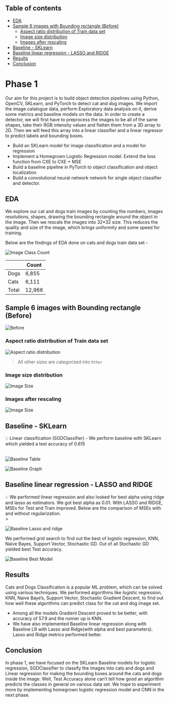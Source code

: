 <!-- toc -->

## Table of contents

-   [EDA](#eda)
-   [Sample 6 images with Bounding rectangle (Before)](#sample-6-images-with-bounding-rectangle-before)
    -   [Aspect ratio distribution of Train data set](#aspect-ratio-distribution-of-train-data-set)
    -   [Image size distribution](#image-size-distribution)
    -   [Images after rescaling](#images-after-rescaling)
-   [Baseline - SKLearn](#baseline---sklearn)
-   [Baseline linear regression - LASSO and RIDGE](#baseline-linear-regression---lasso-and-ridge)
-   [Results](#results)
-   [Conclusion](#conclusion)

<!-- tocstop -->

# Phase 1

Our aim for this project is to build object detection pipelines using Python,
OpenCV, SKLearn, and PyTorch to detect cat and dog images. We import the image
catalogue data, perform Exploratory data analysis on it, derive some metrics and
baseline models on the data. In order to create a detector, we will first have
to preprocess the images to be all of the same shapes, take their RGB intensity
values and flatten them from a 3D array to 2D. Then we will feed this array into
a linear classifier and a linear regressor to predict labels and bounding boxes.

- Build an SKLearn model for image classification and a model for regression
- Implement a Homegrown Logistic Regression model. Extend the loss function from
  CXE to CXE + MSE
- Build a baseline pipeline in PyTorch to object classification and object
  localization
- Build a convolutional neural network network for single object classifier and
  detector.

## EDA

We explore our cat and dogs train images by counting the numbers, images
resolutions, shapes, drawing the bounding rectangle around the object in the
image. Then we rescale the images into 32*32 size. This reduces the quality and
size of the image, which brings uniformity and some speed for training.

Below are the findings of EDA done on cats and dogs train data set -

![Image Class Count](../Assets/image_class_count.png)

|  | Count |
| --- | --- |
| Dogs | 6,855 |
| Cats | 6,111 |
| Total | 12,966 |

## Sample 6 images with Bounding rectangle (Before)

![Before](../Assets/before.png)

### Aspect ratio distribution of Train data set

![Aspect ratio distribution](../Assets/aspect_ratio.png)

> All other sizes are categorized into `Other`
>

### Image size distribution

![Image Size](../Assets/image_size_distribution.png)

### Images after rescaling

![Image Size](../Assets/rescale.png)

## Baseline - SKLearn

<aside>
💡 Linear classification (SGDClassifier) - We perform baseline with SKLearn which yielded a test accuracy of 0.615

</aside><br />

![Baseline Table](../Assets/baseline_table.png)

![Baseline Graph](../Assets/baseline_graph.png)


## Baseline linear regression - LASSO and RIDGE

<aside>
💡 We performed linear regression and also looked for best alpha using ridge and lasso as estimators. We got best alpha as 0.01.
With LASSO and RIDGE, MSEs for Test and Train improved. Below are the comparison of MSEs with and without regularization.

</aside>><br />

![Baseline Lasso and ridge](../Assets/baseline_lr.png)

We performed grid search to find out the best of logistic regression, KNN, Naive
Bayes, Support Vector, Stochastic GD. Out of all Stochastic GD yielded best Test
accuracy.

![Baseline Best Model](../Assets/baseline_all_models.png)

## Results

Cats and Dogs Classification is a popular ML problem, which can be solved using
various techniques. We performed algorithms like logistic regression, KNN, Naive
Baye’s, Support Vector, Stochastic Gradient Descent, to find out how well these
algorithms can predict class for the cat and dog image set.

- Among all the models Gradient Descent proved to be better, with accuracy of
  57.9 and the runner up is KNN.
- We have also implemented Baseline linear regression along with Baseline LR
  with Lasso and Ridge(with alpha and best parameters). Lasso and Ridge metrics
  performed better.

## Conclusion

In phase 1, we have focused on the SKLearn Baseline models for logistic
regression, SGDClassifier to classify the images into cats and dogs and Linear
regression for making the bounding boxes around the cats and dogs inside the
image. Well, Test Accuracy alone can’t tell how good an algorithm predicts the
classes in general on various data set. We hope to experiment more by
implementing homegrown logistic regression model and CNN in the next phase.
